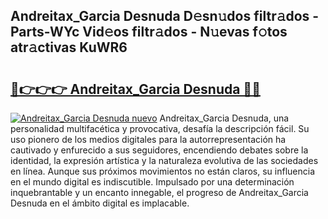 ## Andreitax_Garcia Desnuda D𝚎sn𝚞dos filtr𝚊dos - Parts-WYc Vid𝚎os filtr𝚊dos - N𝚞evas f𝚘tos atr𝚊ctivas KuWR6

# <h2><a href="http://mbdpuw.tromn.icu/?c=Andreitax_Garcia+Desnuda">🔗👉👉👉 Andreitax_Garcia Desnuda 🔗🔗</a></h2>

[![Andreitax_Garcia Desnuda nuevo](https://i.imgur.com/pEAQMta.gif)](http://mbdpuw.tromn.icu/?c=Andreitax_Garcia+Desnuda)
Andreitax_Garcia Desnuda, una personalidad multifacética y provocativa, desafía la descripción fácil. Su uso pionero de los medios digitales para la autorrepresentación ha cautivado y enfurecido a sus seguidores, encendiendo debates sobre la identidad, la expresión artística y la naturaleza evolutiva de las sociedades en línea. Aunque sus próximos movimientos no están claros, su influencia en el mundo digital es indiscutible. Impulsado por una determinación inquebrantable y un encanto innegable, el progreso de Andreitax_Garcia Desnuda en el ámbito digital es implacable.
